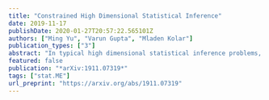 ```yaml
---
title: "Constrained High Dimensional Statistical Inference"
date: 2019-11-17
publishDate: 2020-01-27T20:57:22.565101Z
authors: ["Ming Yu", "Varun Gupta", "Mladen Kolar"]
publication_types: ["3"]
abstract: "In typical high dimensional statistical inference problems, confidence intervals and hypothesis tests are performed for a low dimensional subset of model parameters under the assumption that the parameters of interest are unconstrained. However, in many problems, there are natural constraints on model parameters and one is interested in whether the parameters are on the boundary of the constraint or not. e.g. non-negativity constraints for transmission rates in network diffusion. In this paper, we provide algorithms to solve this problem of hypothesis testing in high-dimensional statistical models under constrained parameter space. We show that following our testing procedure we are able to get asymptotic designed Type I error under the null. Numerical experiments demonstrate that our algorithm has greater power than the standard algorithms where the constraints are ignored. We demonstrate the effectiveness of our algorithms on two real datasets where we have emphintrinsic constraint on the parameters."
featured: false
publication: "*arXiv:1911.07319*"
tags: ["stat.ME"]
url_preprint: "https://arxiv.org/abs/1911.07319"
---
```

